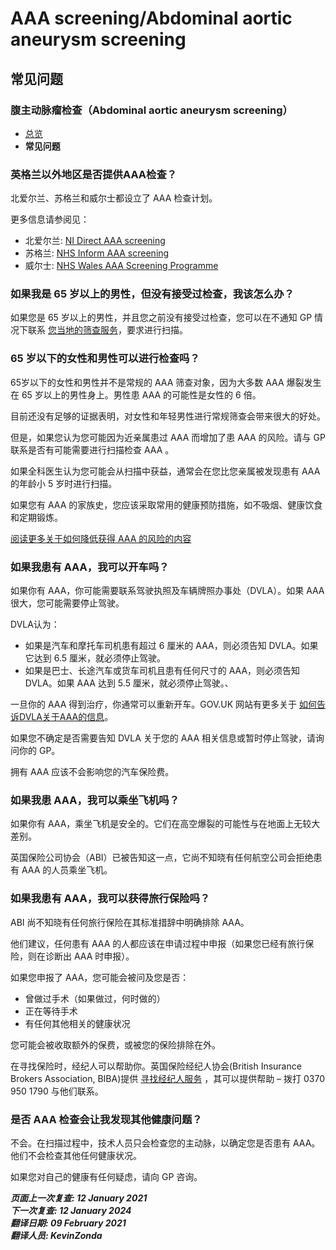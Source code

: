 # AAA screening/Abdominal aortic aneurysm screening

## 常见问题
### 腹主动脉瘤检查（Abdominal aortic aneurysm screening）

- [总览](abdominal-aortic-aneurysm-screening.md)
- **常见问题**

<!-- FIXME: 潜在的区域性内容 -->
### 英格兰以外地区是否提供AAA检查？

北爱尔兰、苏格兰和威尔士都设立了 AAA 检查计划。

更多信息请参阅见：

- 北爱尔兰: [NI Direct AAA screening](https://www.nidirect.gov.uk/articles/abdominal-aortic-aneurysm-screening)
- 苏格兰: [NHS Inform AAA screening](http://www.healthscotland.scot/health-topics/screening/abdominal-aortic-aneurysm-screening)
- 威尔士: [NHS Wales AAA Screening Programme](http://www.aaascreening.wales.nhs.uk/)

### 如果我是 65 岁以上的男性，但没有接受过检查，我该怎么办？

如果您是 65 岁以上的男性，并且您之前没有接受过检查，您可以在不通知 GP 情况下联系 [您当地的筛查服务](https://www.nhs.uk/Service-Search/Abdominal-aortic-aneurysm-screening/LocationSearch/1910)，要求进行扫描。

<!-- FIXME: 潜在的区域性内容 -->
### 65 岁以下的女性和男性可以进行检查吗？

65岁以下的女性和男性并不是常规的 AAA 筛查对象，因为大多数 AAA 爆裂发生在 65 岁以上的男性身上。男性患 AAA 的可能性是女性的 6 倍。

目前还没有足够的证据表明，对女性和年轻男性进行常规筛查会带来很大的好处。

但是，如果您认为您可能因为近亲属患过 AAA 而增加了患 AAA 的风险。请与 GP 联系是否有可能需要进行扫描检查 AAA 。

如果全科医生认为您可能会从扫描中获益，通常会在您比您亲属被发现患有 AAA 的年龄小 5 岁时进行扫描。

如果您有 AAA 的家族史，您应该采取常用的健康预防措施，如不吸烟、健康饮食和定期锻炼。

[阅读更多关于如何降低获得 AAA 的风险的内容](https://www.nhs.uk/conditions/abdominal-aortic-aneurysm/#prevention)

<!-- FIXME: 潜在的区域性内容 -->
### 如果我患有 AAA，我可以开车吗？

如果你有 AAA，你可能需要联系驾驶执照及车辆牌照办事处（DVLA）。如果 AAA 很大，您可能需要停止驾驶。

DVLA认为：

- 如果是汽车和摩托车司机患有超过 6 厘米的 AAA，则必须告知 DVLA。如果它达到 6.5 厘米，就必须停止驾驶。
- 如果是巴士、长途汽车或货车司机且患有任何尺寸的 AAA，则必须告知 DVLA。如果 AAA 达到 5.5 厘米，就必须停止驾驶。、

一旦你的 AAA 得到治疗，你通常可以重新开车。GOV.UK 网站有更多关于 [如何告诉DVLA关于AAA的信息](https://www.gov.uk/aneurysm-and-driving)。

如果您不确定是否需要告知 DVLA 关于您的 AAA 相关信息或暂时停止驾驶，请询问你的 GP。

拥有 AAA 应该不会影响您的汽车保险费。

### 如果我患 AAA，我可以乘坐飞机吗？

如果你有 AAA，乘坐飞机是安全的。它们在高空爆裂的可能性与在地面上无较大差别。

<!-- FIXME: 潜在的区域性内容 -->
英国保险公司协会（ABI）已被告知这一点，它尚不知晓有任何航空公司会拒绝患有 AAA 的人员乘坐飞机。

<!-- FIXME: 潜在的区域性内容 -->
### 如果我患有 AAA，我可以获得旅行保险吗？

ABI 尚不知晓有任何旅行保险在其标准措辞中明确排除 AAA。

他们建议，任何患有 AAA 的人都应该在申请过程中申报（如果您已经有旅行保险，则在诊断出 AAA 时申报）。

如果您申报了 AAA，您可能会被问及您是否：

- 曾做过手术（如果做过，何时做的）
- 正在等待手术
- 有任何其他相关的健康状况

您可能会被收取额外的保费，或被您的保险排除在外。

在寻找保险时，经纪人可以帮助你。英国保险经纪人协会(British Insurance Brokers Association, BIBA)提供 [寻找经纪人服务](https://www.biba.org.uk/find-insurance) ，其可以提供帮助 – 拨打 0370 950 1790 与他们联系。

### 是否 AAA 检查会让我发现其他健康问题？

不会。在扫描过程中，技术人员只会检查您的主动脉，以确定您是否患有 AAA。他们不会检查其他任何健康状况。

如果您对自己的健康有任何疑虑，请向 GP 咨询。

***页面上一次复查: 12 January 2021  
下一次复查: 12 January 2024  
翻译日期: 09 February 2021  
翻译人员: KevinZonda***
